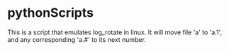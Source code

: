# pythonScripts
This is a script that emulates log_rotate in linux. It will move file 'a' to 'a.1', and any corresponding 'a.#' to its next number. 
